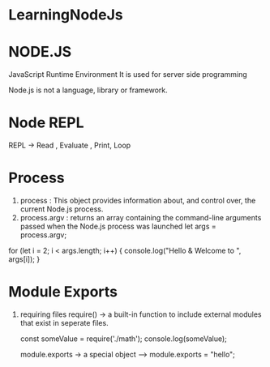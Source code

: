 # LearningNodeJs

# NODE.JS

JavaScript Runtime Environment
It is used for server side programming

Node.js is not a language, library or framework.

# Node REPL

REPL -> Read , Evaluate , Print, Loop

# Process

1. process :
   This object provides information about, and control over, the current Node.js process.
2. process.argv : returns an array containing the command-line arguments passed when the Node.js process was launched
   let args = process.argv;

for (let i = 2; i < args.length; i++) {
console.log("Hello & Welcome to ", args[i]);
}

# Module Exports

1. requiring files
   require() -> a built-in function to include external modules that exist in seperate files.
   
   const someValue = require('./math');
   console.log(someValue);

   module.exports -> a special object
   --> module.exports = "hello";
